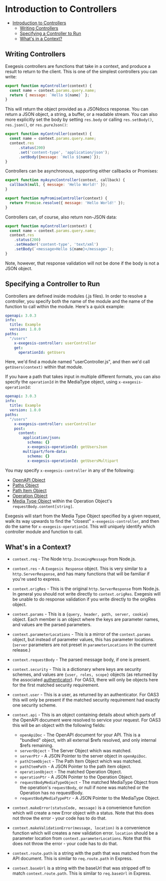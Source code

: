 # Introduction to Controllers

<!-- markdownlint-disable MD007 -->
<!-- TOC depthFrom:2 -->

- [Introduction to Controllers](#introduction-to-controllers)
  - [Writing Controllers](#writing-controllers)
  - [Specifying a Controller to Run](#specifying-a-controller-to-run)
  - [What's in a Context?](#whats-in-a-context)

<!-- /TOC -->
<!-- markdownlint-enable MD007 -->

## Writing Controllers

Exegesis controllers are functions that take in a context, and produce a result
to return to the client. This is one of the simplest controllers you can
write:

```js
export function myController(context) {
  const name = context.params.query.name;
  return { message: `Hello ${name}` };
}
```

This will return the object provided as a JSONdocs response. You can return a
JSON object, a string, a buffer, or a readable stream. You can also more
explicitly set the body by setting `res.body` or calling `res.setBody()`,
`res.json()`, or `res.pureJson()`:

```js
export function myController(context) {
  const name = context.params.query.name;
  context.res
      .status(200)
      .set('content-type', 'application/json');
      .setBody({message: `Hello ${name}`});
}
```

Controllers can be asynchronous, supporting either callbacks or Promises:

```js
export function myAsyncController(context, callback) {
  callback(null, { message: 'Hello World!' });
}

export function myPromiseController(context) {
  return Promise.resolve({ message: 'Hello World!' });
}
```

Controllers can, of course, also return non-JSON data:

```js
export function myController(context) {
  const name = context.params.query.name;
  context.res
    .status(200)
    .setHeader('content-type', 'text/xml')
    .setBody(`<message>Hello ${name}</message>`);
}
```

Note, however, that response validation will not be done if the body is not a
JSON object.

## Specifying a Controller to Run

Controllers are defined inside modules (.js files). In order to resolve a
controller, you specify both the name of the module and the name of the
function to call within the module. Here's a quick example:

```yaml
openapi: 3.0.3
info:
  title: Example
  version: 1.0.0
paths:
  "/users"
    x-exegesis-controller: userController
    get:
      operationId: getUsers
```

Here, we'd find a module named "userController.js", and then we'd call
`getUsers(context)` within that module.

If you have a path that takes input in multiple different formats, you can
also specify the `operationId` in the MediaType object, using
`x-exegesis-operationId`:

```yaml
openapi: 3.0.3
info:
  title: Example
  version: 1.0.0
paths:
  "/users"
    x-exegesis-controller: userController
    post:
      content:
        application/json:
          schema: {}
          x-exegesis-operationId: getUsersJson
        multipart/form-data:
          schema: {}
          x-exegesis-operationId: getUsersMultipart
```

You may specify `x-exegesis-controller` in any of the following:

- [OpenAPI Object](https://github.com/OAI/OpenAPI-Specification/blob/master/versions/3.0.3.md#oasObject)
- [Paths Object](https://github.com/OAI/OpenAPI-Specification/blob/master/versions/3.0.3.md#pathsObject)
- [Path Item Object](https://github.com/OAI/OpenAPI-Specification/blob/master/versions/3.0.3.md#pathItemObject)
- [Operation Object](https://github.com/OAI/OpenAPI-Specification/blob/master/versions/3.0.3.md#operationObject)
- [Media Type Object](https://github.com/OAI/OpenAPI-Specification/blob/master/versions/3.0.3.md#mediaTypeObject) within the Operation Object's `requestBody.content[string]`.

Exegesis will start from the Media Type Object specified by a given request,
walk its way upwards to find the "closest" `x-exegesis-controller`, and then
do the same for `x-exegesis-operationId`. This will uniquely identify which
controller module and function to call.

## What's in a Context?

- `context.req` - The Node `http.IncomingMessage` from Node.js.
- `context.res` - A `Exegesis Response` object. This is very similar to a
  `http.ServerResponse`, and has many functions that will be familiar if you're
  used to express.
- `context.origRes` - This is the original `http.ServerResponse` from Node.js.
  In general you should not write directly to `context.origRes`. Exegesis will
  be unable to do response validation if you write directly to the origRes
  object.
- `context.params` - This is a `{query, header, path, server, cookie}` object.
  Each member is an object where the keys are parameter names, and values are
  the parsed parameters.
- `context.parameterLocations` - This is a mirror of the `context.params` object,
  but instead of parameter values, this has parameter locations. (`server`
  parameters are not preset in `parameterLocations` in the current release.)
- `context.requestBody` - The parsed message body, if one is present.
- `context.security` - This is a dictionary where keys are security schemes,
  and values are `{user, roles, scope}` objects (as returned by the associated
  [authenticator](./OAS3%20Security.md)). For OAS3, there will only be objects
  here for the first matched security requirement.
- `context.user` - This is a user, as returned by an authenticator. For OAS3
  this will only be present if the matched security requirement had exactly
  one security scheme.
- `context.api` - This is an object containing details about which parts of
  the OpenAPI document were resolved to service your request. For OAS3 this
  will be an object with the following fields:

  - `openApiDoc` - The OpenAPI document for your API. This is a "bundled" object,
    with all external $refs resolved, and only internal $refs remaining.
  - `serverObject` - The Server Object which was matched.
  - `serverPtr` - A JSON Pointer to the server object in `openApiDoc`.
  - `pathItemObject` - The Path Item Object which was matched.
  - `pathItemPath` - A JSON Pointer to the path item object.
  - `operationObject` - The matched Operation Object.
  - `operationPtr` - A JSON Pointer to the Operation Object.
  - `requestBodyMediaTypeObject` - The matched MediaType Object from the operation's
    `requestBody`, or null if none was matched or the Operation has no requestBody.
  - `requestBodyMediaTypePtr` - A JSON Pointer to the MediaType Object.

- `context.makeError(statusCode, message)` is a convenience function which
  will create a new Error object with a status. Note that this does not
  throw the error - your code has to do that.

- `context.makeValidationError(message, location)` is a convenience function which
  will creates a new validation error. `location` should be a parameter location
  from `context.parameterLocations`. Note that this does not throw the error - your
  code has to do that.

- `context.route.path` is a string with the path that was matched from the API document.
  This is similar to `req.route.path` in Express.

- `context.baseUrl` is a string with the baseUrl that was stripped off to match
  `context.route.path`. This is similar to `req.baseUrl` in Express.
